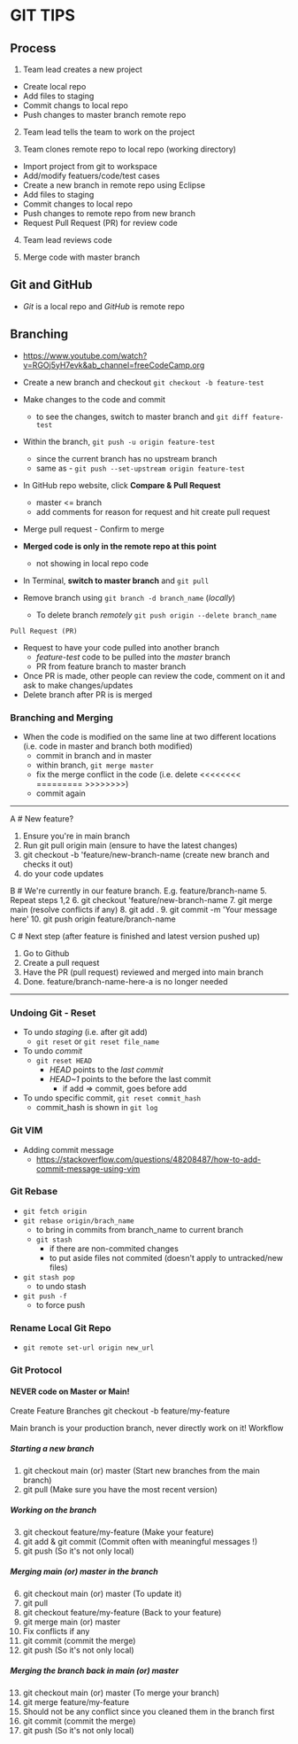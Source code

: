 # GIT TIPS

## Process
1. Team lead creates a new project
  - Create local repo
  - Add files to staging
  - Commit changs to local repo
  - Push changes to master branch remote repo

2. Team lead tells the team to work on the project

3. Team clones remote repo to local repo (working directory)
  - Import project from git to workspace
  - Add/modify featuers/code/test cases
  - Create a new branch in remote repo using Eclipse
  - Add files to staging
  - Commit changes to local repo
  - Push changes to remote repo from new branch
  - Request Pull Request (PR) for review code

4. Team lead reviews code

5. Merge code with master branch



## Git and GitHub

- *Git* is a local repo and *GitHub* is remote repo

## Branching
  - https://www.youtube.com/watch?v=RGOj5yH7evk&ab_channel=freeCodeCamp.org

  - Create a new branch and checkout `git checkout -b feature-test`
  - Make changes to the code and commit
    - to see the changes, switch to master branch and `git diff feature-test`
  - Within the branch, `git push -u origin feature-test`
    - since the current branch has no upstream branch
    - same as - `git push --set-upstream origin feature-test`
  - In GitHub repo website, click **Compare & Pull Request**
    - master <= branch
    - add comments for reason for request and hit create pull request
  - Merge pull request - Confirm to merge
  - **Merged code is only in the remote repo at this point**
    - not showing in local repo code
  - In Terminal, **switch to master branch** and `git pull`
  - Remove branch using `git branch -d branch_name` (*locally*)
    - To delete branch *remotely* `git push origin --delete branch_name`

`Pull Request (PR)`
  - Request to have your code pulled into another branch
    - *feature-test* code to be pulled into the *master* branch
    - PR from feature branch to master branch
  - Once PR is made, other people can review the code, comment on it and ask to make changes/updates
  - Delete branch after PR is is merged

### Branching and Merging

  - When the code is modified on the same line at two different locations (i.e. code in master and branch both modified)
    - commit in branch and in master
    - within branch, `git merge master`
    - fix the merge conflict in the code (i.e. delete <<<<<<<< ========= >>>>>>>>)
    - commit again

------------------------------------------------------------------------------------------------------
A # New feature?
1. Ensure you're in main branch
2. Run git pull origin main (ensure to have the latest changes)
3. git checkout -b 'feature/new-branch-name (create new branch and checks it out)
4. do your code updates


B # We're currently in our feature branch. E.g. feature/branch-name
5. Repeat steps 1,2
6. git checkout 'feature/new-branch-name
7. git merge main (resolve conflicts if any)
8. git add .
9. git commit -m 'Your message here'
10. git push origin feature/branch-name

C # Next step (after feature is finished and latest version pushed up)
1. Go to Github
2. Create a pull request
3. Have the PR (pull request) reviewed and merged into main branch
4. Done. feature/branch-name-here-a is no longer needed
------------------------------------------------------------------------------------------------------

### Undoing Git - Reset
  - To undo *staging* (i.e. after git add)
    - `git reset` or `git reset file_name`
  - To undo *commit*
    - `git reset HEAD`
      - *HEAD* points to the *last commit*
      - *HEAD~1* points to the before the last commit
        - if add => commit, goes before add
  - To undo specific commit, `git reset commit_hash`
    - commit_hash is shown in `git log`



### Git VIM
  - Adding commit message
    - https://stackoverflow.com/questions/48208487/how-to-add-commit-message-using-vim

### Git Rebase
  - `git fetch origin`
  - `git rebase origin/brach_name`
    - to bring in commits from branch_name to current branch
    - `git stash`
      - if there are non-commited changes
      - to put aside files not commited (doesn't apply to untracked/new files)
  - `git stash pop`
    - to undo stash
  - `git push -f`
    - to force push
  
### Rename Local Git Repo
  - `git remote set-url origin new_url`

### Git Protocol

#### NEVER code on Master or Main!
Create Feature Branches git checkout -b feature/my-feature

Main branch is your production branch, never directly work on it! Workflow

##### Starting a new branch
1)  git checkout main (or) master (Start new branches from the main branch)
2)  git pull (Make sure you have the most recent version)

##### Working on the branch
3)  git checkout feature/my-feature (Make your feature) 
4)  git add & git commit (Commit often with meaningful messages !) 
5)  git push (So it's not only local)

##### Merging main (or) master in the branch
6)  git checkout main (or) master (To update it) 
7)  git pull 
8)  git checkout feature/my-feature (Back to your feature) 
9)  git merge main (or) master 
10) Fix conflicts if any 
11) git commit (commit the merge) 
12) git push (So it's not only local)

##### Merging the branch back in main (or) master
13) git checkout main (or) master (To merge your branch) 
14) git merge feature/my-feature 
15) Should not be any conflict since you cleaned them in the branch first 
16) git commit (commit the merge) 
17) git push (So it's not only local)